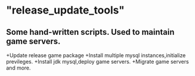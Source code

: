 # "release_update_tools" 
## Some hand-written scripts. Used to maintain game servers.
+Update release game package
+Install multiple mysql instances,initialize previleges.
+Install jdk mysql,deploy game servers.
+Migrate game servers and more.
